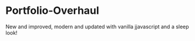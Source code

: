 # Portfolio-Overhaul
New and improved, modern and updated with vanilla jjavascript and a sleep look!
